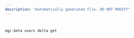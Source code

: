 ```yaml
---
description: "Automatically generated file. DO NOT MODIFY"
---
```


```bash


mgc-beta users delta get

```